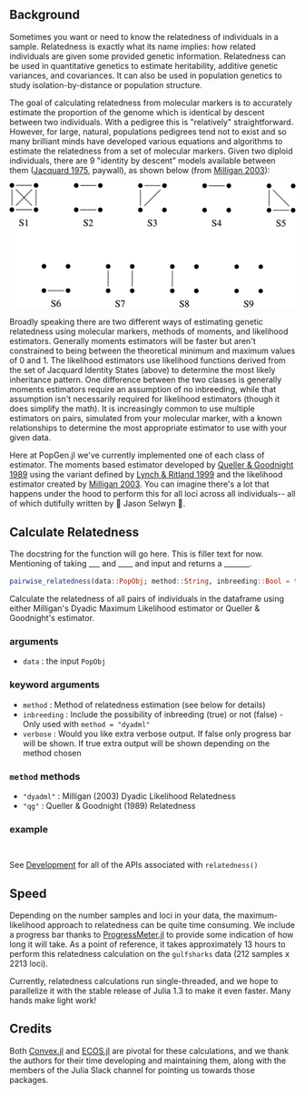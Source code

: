 ## Background

Sometimes you want or need to know the relatedness of individuals in a sample. Relatedness is exactly what its name implies: how related individuals are given some provided genetic information. Relatedness can be used in quantitative genetics to estimate heritability, additive genetic variances, and covariances. It can also be used in population genetics to study isolation-by-distance or population structure.

The goal of calculating relatedness from molecular markers is to accurately estimate the proportion of the genome which is identical by descent between two individuals. With a pedigree this is "relatively" straightforward. However, for large, natural, populations pedigrees tend not to exist and so many brilliant minds have developed various equations and algorithms to estimate the relatedness from a set of molecular markers. Given two diploid individuals, there are 9 "identity by descent" models available between them ([Jacquard 1975](https://www.springer.com/gp/book/9783642884177), paywall), as shown below (from [Milligan 2003](https://www.genetics.org/content/163/3/1153.full)):

[![Jacquard IBD](img/jacquard_identitiies.jpg)](https://www.genetics.org/content/163/3/1153.full)

Broadly speaking there are two different ways of estimating genetic relatedness using molecular markers, methods of moments, and likelihood estimators. Generally moments estimators will be faster but aren't constrained to being between the theoretical minimum and maximum values of 0 and 1. The likelihood estimators use likelihood functions derived from the set of Jacquard Identity States (above) to determine the most likely inheritance pattern. One difference between the two classes is generally moments estimators require an assumption of no inbreeding, while that assumption isn't necessarily required for likelihood estimators (though it does simplify the math). It is increasingly common to use multiple estimators on pairs, simulated from your molecular marker, with a known relationships to determine the most appropriate estimator to use with your given data.

Here at PopGen.jl we've currently implemented one of each class of estimator. The moments based estimator developed by [Queller & Goodnight 1989](https://onlinelibrary.wiley.com/doi/abs/10.1111/j.1558-5646.1989.tb04226.x) using the variant defined by [Lynch & Ritland 1999](https://www.genetics.org/content/152/4/1753.full) and the likelihood estimator created by [Milligan 2003](https://www.genetics.org/content/163/3/1153.full). You can imagine there's a lot that  happens under the hood to perform this for all loci across all individuals-- all of which dutifully written by :star2: Jason Selwyn :star2:.


## Calculate Relatedness

The docstring for the function will go here. This is filler text for now. Mentioning of taking ___ and ____ and input and returns a _______.

```julia
pairwise_relatedness(data::PopObj; method::String, inbreeding::Bool = true, verbose::Bool = true)
```

Calculate the relatedness of all pairs of individuals in the dataframe using either Milligan's Dyadic Maximum Likelihood estimator or Queller & Goodnight's estimator.

### arguments

- `data` : the input `PopObj`

### keyword arguments

- `method` : Method of relatedness estimation (see below for details)
- `inbreeding` : Include the possibility of inbreeding (true) or not (false) - Only used with `method = "dyadml"`
- `verbose` : Would you like extra verbose output. If false only progress bar will be shown. If true extra output will be shown depending on the method chosen

### `method` methods

- `"dyadml"` : Milligan (2003) Dyadic Likelihood Relatedness
- `"qg"` : Queller & Goodnight (1989) Relatedness


### example

```julia tab="relatedness"

```

```tab="output"

```

See [Development](hidden_api.md) for all of the APIs associated with `relatedness()`



## Speed

Depending on the number samples and loci in your data, the maximum-likelihood approach to relatedness can be quite time consuming. We include a progress bar thanks to [ProgressMeter.jl](https://github.com/timholy/ProgressMeter.jl) to provide some indication of how long it will take. As a point of reference, it takes approximately 13 hours to perform this relatedness calculation on the `gulfsharks` data (212 samples x 2213 loci).

Currently, relatedness calculations run single-threaded, and we hope to parallelize it with the stable release of Julia 1.3  to make it even faster. Many hands make light work!



## Credits

Both [Convex.jl](https://github.com/JuliaOpt/Convex.jl) and [ECOS.jl](https://github.com/JuliaOpt/ECOS.jl) are pivotal for these calculations, and we thank the authors for their time developing and maintaining them, along with the members of the Julia Slack channel for pointing us towards those packages.
